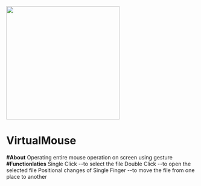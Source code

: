<img src="https://user-images.githubusercontent.com/79296149/136213914-ecd296c7-0090-4785-8240-4fdb08089d7d.png" width="300px" height="300px">

# VirtualMouse
**#About**
Operating entire  mouse operation on screen using gesture
**#Functionlaties**
Single Click --to select the file
Double Click --to open the selected file
Positional changes of Single Finger --to move the file from one place to another


